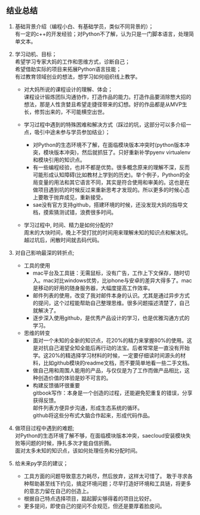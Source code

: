## 结业总结

1. 基础背景介绍（编程小白、有基础学员，类似不同背景的）；  
有一定的c++的开发经验；对Python不了解，认为只是一门脚本语言，处理简单文本。

2. 学习动机、目标；  
希望学习专家大妈的工作和思维方式，诊断自己；  
希望借助实际的项目来拓展Python语言技能；  
有过教育领域创业的想法，想学习如何组织线上教学。

	+ 对大妈所说的课程设计的理解、体会；  
课程设计锻炼团队沟通协作，打造作品的能力。打造作品要消除憋大招的想法，那是人性贪婪且希望走捷径带来的幻想。好的作品都是从MVP生长，修剪出来的，不可能横空出世。
	+ 学习过程中遇到的特殊困难和解决方式（踩过的坑，这部分可以多介绍一点，吸引中途未参与学员参加结业）；  
		- 对Python的生态环境不了解，在面临模块版本冲突时(python版本冲突，模块版本冲突)，然后就抓狂了。只好重新补学pyenv virtualenv和模块引用的知识点。
		- 有一些编程经验，也并不都是优势。很多概念原来的理解不深，反而可能形成认知障碍(比如教材上学到的历史)。举个例子，Python的全局变量的用法和其它语言不同，其实是符合使用和审美的。这也是在做项目遇到坑的时候反过来重新思考才发现的。所以更多的时候心态上要敢于抛弃成见，重新接受。        
		- sae没有官方支持github，搭建环境的时候，还没发现大妈的指导文档，摸索猜测试错，浪费很多时间。

	+ 学习过程中, 时间、精力是如何分配的?  
周末的大块时间，晚上不受打扰的时间用来理解未知的知识点和解决坑。越过坑后，闲散时间就去码代码。

3. 对自己影响最深的转折点;  
	- 工具的使用
		+ mac平台及工具链：无需鼠标，没有广告，工作上下文保存，随时切入。mac对比windows优势，比iphone与安卓的差异大得多了。mac是移动的好用的随身服务器，大幅度提高工作效率。
		+ 邮件列表的使用，改变了我对邮件本身的认识。尤其是通过异步方式的提问，这个过程能帮助自己整理思维。很多问题描述清楚了，自己就解决了。
		+ 逐步深入使用github，是优秀产品设计的学习，也是优雅沟通方式的学习。
	- 思维的转变
		+ 面对一个未知的全新的知识点，花20%的精力来掌握80%的使用。这是对抗自己渴望全知全能后再行动的法宝。后者常常是一直没有开始学。这20%的精选择学习材料的时候，一定要仔细读时间源头的材料，比如github模块的readme文档，而不要简单地看一些二手文档。
		+ 做自己用和周围人能用的产品，与仅仅是为了工作而做产品相比，这种创造价值的体验是妙不可言的。
		+ 构建反馈循环很重要  
gitbook写作：本身是一个创造的过程，还能避免犯重复的错误，分享获得反馈。  
邮件列表方便异步沟通，形成生态系统的循环。  
github将这些分布式大脑合作起来，形成代码作品。  


4. 做项目过程中遇到的难题;  
对Python的生态环境了解不够，在面临模块版本冲突，saecloud安装模块失败等问题的时候，挣扎多次才能自信折腾。  
面对太多未知的知识点，该如何处理任务和分配时间。

5. 给未来py学员的建议；
	- 工具方面的问题导致意志力耗尽，然后放弃，这样太可惜了。
敢于寻求各种帮助甚至线下约见，搞定环境问题；尽早打造好环境和工具链，将更多的意志力留在自己的创造上。
	- 根据自己特点选择项目，踮起脚尖够得着的项目比较好。
	- 更多提问，即使自己的提问不合规范，但还是要厚着脸皮问。






